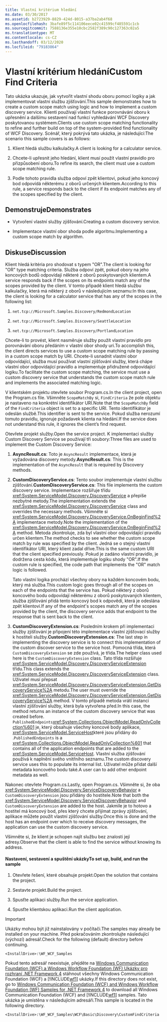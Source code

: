 ```yaml
---
title: Vlastní kritérium hledání
ms.date: 03/30/2017
ms.assetid: b2723929-8829-424d-8015-a37ba2ab4f68
ms.openlocfilehash: 3bafe89f5c114106eece02c41599cf485591c1cb
ms.sourcegitcommit: 7588136e355e10cbc2582f389c90c127363c02a5
ms.translationtype: MT
ms.contentlocale: cs-CZ
ms.lasthandoff: 03/12/2020
ms.locfileid: "79183864"
---
```

# <a name="custom-find-criteria"></a><span data-ttu-id="6ca4b-102">Vlastní kritérium hledání</span><span class="sxs-lookup"><span data-stu-id="6ca4b-102">Custom Find Criteria</span></span>
<span data-ttu-id="6ca4b-103">Tato ukázka ukazuje, jak vytvořit vlastní shodu oboru pomocí logiky a jak implementovat vlastní službu zjišťování.</span><span class="sxs-lookup"><span data-stu-id="6ca4b-103">This sample demonstrates how to create a custom scope match using logic and how to implement a custom discovery service.</span></span> <span data-ttu-id="6ca4b-104">Klienti používají vlastní funkce porovnávání oboru k upřesnění a dalšímu sestavení nad funkcí vyhledávání WCF Discovery poskytovanou systémem.</span><span class="sxs-lookup"><span data-stu-id="6ca4b-104">Clients use custom scope matching functionality to refine and further build on top of the system-provided find functionality of WCF Discovery.</span></span> <span data-ttu-id="6ca4b-105">Scénář, který pokrývá tato ukázka, je následující:</span><span class="sxs-lookup"><span data-stu-id="6ca4b-105">The scenario this sample covers is as follows:</span></span>  
  
1. <span data-ttu-id="6ca4b-106">Klient hledá službu kalkulačky.</span><span class="sxs-lookup"><span data-stu-id="6ca4b-106">A client is looking for a calculator service.</span></span>  
  
2. <span data-ttu-id="6ca4b-107">Chcete-li upřesnit jeho hledání, klient musí použít vlastní pravidlo pro přizpůsobení oboru.</span><span class="sxs-lookup"><span data-stu-id="6ca4b-107">To refine its search, the client must use a custom scope matching rule.</span></span>  
  
3. <span data-ttu-id="6ca4b-108">Podle tohoto pravidla služba odpoví zpět klientovi, pokud jeho koncový bod odpovídá některému z oborů určených klientem.</span><span class="sxs-lookup"><span data-stu-id="6ca4b-108">According to this rule, a service responds back to the client if its endpoint matches any of the scopes specified by the client.</span></span>  
  
## <a name="demonstrates"></a><span data-ttu-id="6ca4b-109">Demonstruje</span><span class="sxs-lookup"><span data-stu-id="6ca4b-109">Demonstrates</span></span>  
  
- <span data-ttu-id="6ca4b-110">Vytvoření vlastní služby zjišťování.</span><span class="sxs-lookup"><span data-stu-id="6ca4b-110">Creating a custom discovery service.</span></span>  
  
- <span data-ttu-id="6ca4b-111">Implementace vlastní obor shoda podle algoritmu.</span><span class="sxs-lookup"><span data-stu-id="6ca4b-111">Implementing a custom scope match by algorithm.</span></span>  
  
## <a name="discussion"></a><span data-ttu-id="6ca4b-112">Diskuse</span><span class="sxs-lookup"><span data-stu-id="6ca4b-112">Discussion</span></span>  
 <span data-ttu-id="6ca4b-113">Klient hledá kritéria pro shodovat s typem "OR".</span><span class="sxs-lookup"><span data-stu-id="6ca4b-113">The client is looking for "OR" type matching criteria.</span></span> <span data-ttu-id="6ca4b-114">Služba odpoví zpět, pokud obory na jeho koncových bodů odpovídají některé z oborů poskytovaných klientem.</span><span class="sxs-lookup"><span data-stu-id="6ca4b-114">A service responds back if the scopes on its endpoints match any of the scopes provided by the client.</span></span> <span data-ttu-id="6ca4b-115">V tomto případě klient hledá službu kalkulačky, která má některý z oborů v následujícím seznamu:</span><span class="sxs-lookup"><span data-stu-id="6ca4b-115">In this case, the client is looking for a calculator service that has any of the scopes in the following list:</span></span>  
  
1. `net.tcp://Microsoft.Samples.Discovery/RedmondLocation`  
  
2. `net.tcp://Microsoft.Samples.Discovery/SeattleLocation`  
  
3. `net.tcp://Microsoft.Samples.Discovery/PortlandLocation`  
  
 <span data-ttu-id="6ca4b-116">Chcete-li to provést, klient nasměruje služby použít vlastní pravidlo pro porovnávání oboru předáním v vlastní obor shody uri.</span><span class="sxs-lookup"><span data-stu-id="6ca4b-116">To accomplish this, the client directs services to use a custom scope matching rule by passing in a custom scope match by URI.</span></span> <span data-ttu-id="6ca4b-117">Chcete-li usnadnit vlastní obor odpovídající, služba musí používat vlastní zjišťování služby, která chápe vlastní obor odpovídající pravidlo a implementuje přidružené odpovídající logiku.</span><span class="sxs-lookup"><span data-stu-id="6ca4b-117">To facilitate the custom scope matching, the service must use a custom discovery service that understands the custom scope match rule and implements the associated matching logic.</span></span>  
  
 <span data-ttu-id="6ca4b-118">V klientském projektu otevřete soubor Program.cs.</span><span class="sxs-lookup"><span data-stu-id="6ca4b-118">In the client project, open the Program.cs file.</span></span> <span data-ttu-id="6ca4b-119">Všimněte `ScopeMatchBy` si, `FindCriteria` že pole objektu je nastaveno na konkrétní identifikátor URI.</span><span class="sxs-lookup"><span data-stu-id="6ca4b-119">Note that the `ScopeMatchBy` field of the `FindCriteria` object is set to a specific URI.</span></span> <span data-ttu-id="6ca4b-120">Tento identifikátor je odeslán službě.</span><span class="sxs-lookup"><span data-stu-id="6ca4b-120">This identifier is sent to the service.</span></span> <span data-ttu-id="6ca4b-121">Pokud služba nerozumí tomuto pravidlu, ignoruje požadavek klienta na hledání.</span><span class="sxs-lookup"><span data-stu-id="6ca4b-121">If the service does not understand this rule, it ignores the client’s find request.</span></span>  
  
 <span data-ttu-id="6ca4b-122">Otevřete projekt služby.</span><span class="sxs-lookup"><span data-stu-id="6ca4b-122">Open the service project.</span></span> <span data-ttu-id="6ca4b-123">K implementaci služby Custom Discovery Service se používají tři soubory:</span><span class="sxs-lookup"><span data-stu-id="6ca4b-123">Three files are used to implement the Custom Discovery Service:</span></span>  
  
1. <span data-ttu-id="6ca4b-124">**AsyncResult.cs**: Toto je `AsyncResult` implementace, která je vyžadována discovery metody.</span><span class="sxs-lookup"><span data-stu-id="6ca4b-124">**AsyncResult.cs**: This is the implementation of the `AsyncResult` that is required by Discovery methods.</span></span>  
  
2. <span data-ttu-id="6ca4b-125">**CustomDiscoveryService.cs**: Tento soubor implementuje vlastní službu zjišťování.</span><span class="sxs-lookup"><span data-stu-id="6ca4b-125">**CustomDiscoveryService.cs**: This file implements the custom discovery service.</span></span> <span data-ttu-id="6ca4b-126">Implementace rozšiřuje třídu <xref:System.ServiceModel.Discovery.DiscoveryService> a přepíše nezbytné metody.</span><span class="sxs-lookup"><span data-stu-id="6ca4b-126">The implementation extends the <xref:System.ServiceModel.Discovery.DiscoveryService> class and overrides the necessary methods.</span></span> <span data-ttu-id="6ca4b-127">Všimněte si <xref:System.ServiceModel.Discovery.DiscoveryService.OnBeginFind%2A> implementace metody.</span><span class="sxs-lookup"><span data-stu-id="6ca4b-127">Note the implementation of the <xref:System.ServiceModel.Discovery.DiscoveryService.OnBeginFind%2A> method.</span></span> <span data-ttu-id="6ca4b-128">Metoda zkontroluje, zda byl vlastní obor odpovídající pravidlu určen klientem.</span><span class="sxs-lookup"><span data-stu-id="6ca4b-128">The method checks to see whether the custom scope match by rule was specified by the client.</span></span> <span data-ttu-id="6ca4b-129">Jedná se o stejný vlastní identifikátor URI, který klient zadal dříve.</span><span class="sxs-lookup"><span data-stu-id="6ca4b-129">This is the same custom URI that the client specified previously.</span></span> <span data-ttu-id="6ca4b-130">Pokud je zadáno vlastní pravidlo, je dodržena cesta kódu, která implementuje logiku shody "OR".</span><span class="sxs-lookup"><span data-stu-id="6ca4b-130">If the custom rule is specified, the code path that implements the "OR" match logic is followed.</span></span>  
  
     <span data-ttu-id="6ca4b-131">Tato vlastní logika prochází všechny obory na každém koncovém bodu, který má služba.</span><span class="sxs-lookup"><span data-stu-id="6ca4b-131">This custom logic goes through all of the scopes on each of the endpoints that the service has.</span></span> <span data-ttu-id="6ca4b-132">Pokud některý z oborů koncového bodu odpovídají některému z oborů poskytovaných klientem, služba zjišťování přidá tento koncový bod k odpovědi, která je odeslána zpět klientovi.</span><span class="sxs-lookup"><span data-stu-id="6ca4b-132">If any of the endpoint's scopes match any of the scopes provided by the client, the discovery service adds that endpoint to the response that is sent back to the client.</span></span>  
  
3. <span data-ttu-id="6ca4b-133">**CustomDiscoveryExtension.cs**: Posledním krokem při implementaci služby zjišťování je připojení této implementace vlastní zjišťovací služby k hostiteli služby.</span><span class="sxs-lookup"><span data-stu-id="6ca4b-133">**CustomDiscoveryExtension.cs**: The last step in implementing the discovery service is to connect this implementation of the custom discover service to the service host.</span></span> <span data-ttu-id="6ca4b-134">Pomocná třída, která `CustomDiscoveryExtension` se zde používá, je třída.</span><span class="sxs-lookup"><span data-stu-id="6ca4b-134">The helper class used here is the `CustomDiscoveryExtension` class.</span></span> <span data-ttu-id="6ca4b-135">Tato třída rozšiřuje <xref:System.ServiceModel.Discovery.DiscoveryServiceExtension> třídu.</span><span class="sxs-lookup"><span data-stu-id="6ca4b-135">This class extends the <xref:System.ServiceModel.Discovery.DiscoveryServiceExtension> class.</span></span> <span data-ttu-id="6ca4b-136">Uživatel musí přepsat <xref:System.ServiceModel.Discovery.DiscoveryServiceExtension.GetDiscoveryService%2A> metodu.</span><span class="sxs-lookup"><span data-stu-id="6ca4b-136">The user must override the <xref:System.ServiceModel.Discovery.DiscoveryServiceExtension.GetDiscoveryService%2A> method.</span></span> <span data-ttu-id="6ca4b-137">V tomto případě metoda vrátí instanci vlastní zjišťování služby, která byla vytvořena před.</span><span class="sxs-lookup"><span data-stu-id="6ca4b-137">In this case, the method returns an instance of the custom discovery service that was created before.</span></span> <span data-ttu-id="6ca4b-138">`PublishedEndpoints`<xref:System.Collections.ObjectModel.ReadOnlyCollection%601> je, který obsahuje všechny koncové body aplikace, <xref:System.ServiceModel.ServiceHost>které jsou přidány do .</span><span class="sxs-lookup"><span data-stu-id="6ca4b-138">`PublishedEndpoints` is a <xref:System.Collections.ObjectModel.ReadOnlyCollection%601> that contains all of the application endpoints that are added to the <xref:System.ServiceModel.ServiceHost>.</span></span> <span data-ttu-id="6ca4b-139">Vlastní služba zjišťování používá k naplnění svého vnitřního seznamu.</span><span class="sxs-lookup"><span data-stu-id="6ca4b-139">The custom discovery service uses this to populate its internal list.</span></span> <span data-ttu-id="6ca4b-140">Uživatel může přidat další metadata koncového bodu také.</span><span class="sxs-lookup"><span data-stu-id="6ca4b-140">A user can to add other endpoint metadata as well.</span></span>  
  
 <span data-ttu-id="6ca4b-141">Nakonec otevřete Program.cs.</span><span class="sxs-lookup"><span data-stu-id="6ca4b-141">Lastly, open Program.cs.</span></span> <span data-ttu-id="6ca4b-142">Všimněte si, že oba <xref:System.ServiceModel.Discovery.ServiceDiscoveryBehavior> a `CustomDiscoveryExtension` jsou přidány do hostitele.</span><span class="sxs-lookup"><span data-stu-id="6ca4b-142">Note that both the <xref:System.ServiceModel.Discovery.ServiceDiscoveryBehavior> and `CustomDiscoveryExtension` are added to the host.</span></span> <span data-ttu-id="6ca4b-143">Jakmile je to hotovo a hostitel má koncový bod, přes který chcete přijímat zprávy zjišťování, aplikace můžete použít vlastní zjišťování služby.</span><span class="sxs-lookup"><span data-stu-id="6ca4b-143">Once this is done and the host has an endpoint over which to receive discovery messages, the application can use the custom discovery service.</span></span>  
  
 <span data-ttu-id="6ca4b-144">Všimněte si, že klient je schopen najít službu bez znalosti její adresy.</span><span class="sxs-lookup"><span data-stu-id="6ca4b-144">Observe that the client is able to find the service without knowing its address.</span></span>  
  
#### <a name="to-set-up-build-and-run-the-sample"></a><span data-ttu-id="6ca4b-145">Nastavení, sestavení a spuštění ukázky</span><span class="sxs-lookup"><span data-stu-id="6ca4b-145">To set up, build, and run the sample</span></span>  
  
1. <span data-ttu-id="6ca4b-146">Otevřete řešení, které obsahuje projekt.</span><span class="sxs-lookup"><span data-stu-id="6ca4b-146">Open the solution that contains the project.</span></span>  
  
2. <span data-ttu-id="6ca4b-147">Sestavte projekt.</span><span class="sxs-lookup"><span data-stu-id="6ca4b-147">Build the project.</span></span>  
  
3. <span data-ttu-id="6ca4b-148">Spusťte aplikaci služby.</span><span class="sxs-lookup"><span data-stu-id="6ca4b-148">Run the service application.</span></span>  
  
4. <span data-ttu-id="6ca4b-149">Spusťte klientskou aplikaci.</span><span class="sxs-lookup"><span data-stu-id="6ca4b-149">Run the client application.</span></span>  
  
> [!IMPORTANT]
> <span data-ttu-id="6ca4b-150">Ukázky mohou být již nainstalovány v počítači.</span><span class="sxs-lookup"><span data-stu-id="6ca4b-150">The samples may already be installed on your machine.</span></span> <span data-ttu-id="6ca4b-151">Před pokračováním zkontrolujte následující (výchozí) adresář.</span><span class="sxs-lookup"><span data-stu-id="6ca4b-151">Check for the following (default) directory before continuing.</span></span>  
>
> `<InstallDrive>:\WF_WCF_Samples`  
>
> <span data-ttu-id="6ca4b-152">Pokud tento adresář neexistuje, přejděte na [Windows Communication Foundation (WCF) a Windows Workflow Foundation (WF) Ukázky pro rozhraní .NET Framework 4](https://www.microsoft.com/download/details.aspx?id=21459) stáhnout všechny Windows Communication Foundation (WCF) a [!INCLUDE[wf1](../../../../includes/wf1-md.md)] ukázky.</span><span class="sxs-lookup"><span data-stu-id="6ca4b-152">If this directory does not exist, go to [Windows Communication Foundation (WCF) and Windows Workflow Foundation (WF) Samples for .NET Framework 4](https://www.microsoft.com/download/details.aspx?id=21459) to download all Windows Communication Foundation (WCF) and [!INCLUDE[wf1](../../../../includes/wf1-md.md)] samples.</span></span> <span data-ttu-id="6ca4b-153">Tato ukázka je umístěna v následujícím adresáři.</span><span class="sxs-lookup"><span data-stu-id="6ca4b-153">This sample is located in the following directory.</span></span>  
>
> `<InstallDrive>:\WF_WCF_Samples\WCF\Basic\Discovery\CustomFindCriteria`
